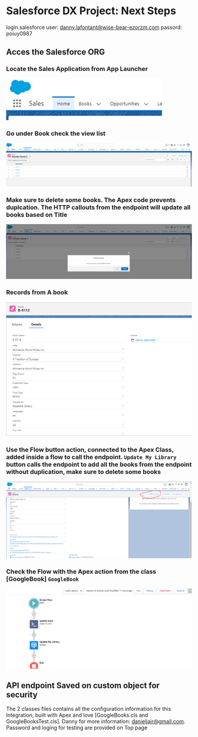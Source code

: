 # Salesforce DX Project: Next Steps

login.salesforce
user: danny.lafontant@wise-bear-ezorzm.com
passord: poiuy0987



## Acces the Salesforce ORG

### Locate the Sales Application from App Launcher
![Sales App](/picture/loginSales.PNG)


### Go under Book check the view list
![Book Obj](/picture/booklistview.PNG)


### Make sure to delete some books. The Apex code prevents duplcation. The HTTP callouts from the endpoint will update all books based on Title
![Delete recs](/picture/deleteBook.PNG)


### Records from A book
![Delete recs](/picture/book.PNG)


### Use the Flow button action, connected to the Apex Class, added inside a flow to call the endpoint. `Update My Library` button calls the endpoint to add all the books from the endpoint without duplication, make sure to delete some books
![Flow Act](/picture/activateFLOW.PNG)

### Check the Flow with the Apex action from the class  [GoogleBook] `GoogleBook`
![Flow](/picture/flow.PNG)
## API endpoint Saved on custom object for security

The 2 classes files contains all the configuration information for this Integration, built with Apex and love [GoogleBooks.cls and GoogleBooksTest.cls]. Danny for more information: danieljajr@gmail.com. Password and loging for testing are provided on Top page



